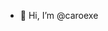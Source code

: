 - 👋 Hi, I’m @caroexe

<!---
caroexe/caroexe is a ✨ special ✨ repository because its `README.md` (this file) appears on your GitHub profile.
You can click the Preview link to take a look at your changes.
--->
